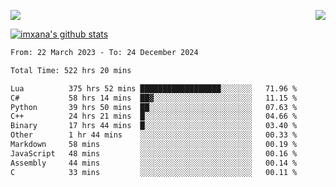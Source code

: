 <p>
  <a href="https://count.getloli.com/"><img src="https://count.getloli.com/get/@xana.readme?theme=moebooru-h"></a>
  <img src="https://weather-icon.journeyad.repl.co/@hangzhou?v=1" align="right">
</p>


<a href="https://github.com/imxana"><img align="center" src="https://github-readme-stats.vercel.app/api?username=imxana&show_icons=true&include_all_commits=true&hide_border=tru&custom_title=imxana%27s%20Github%20Stats" alt="imxana's github stats" /></a> 

<!--START_SECTION:waka-->

```txt
From: 22 March 2023 - To: 24 December 2024

Total Time: 522 hrs 20 mins

Lua          375 hrs 52 mins ██████████████████░░░░░░░   71.96 %
C#           58 hrs 14 mins  ██▓░░░░░░░░░░░░░░░░░░░░░░   11.15 %
Python       39 hrs 50 mins  ██░░░░░░░░░░░░░░░░░░░░░░░   07.63 %
C++          24 hrs 21 mins  █░░░░░░░░░░░░░░░░░░░░░░░░   04.66 %
Binary       17 hrs 44 mins  █░░░░░░░░░░░░░░░░░░░░░░░░   03.40 %
Other        1 hr 44 mins    ░░░░░░░░░░░░░░░░░░░░░░░░░   00.33 %
Markdown     58 mins         ░░░░░░░░░░░░░░░░░░░░░░░░░   00.19 %
JavaScript   48 mins         ░░░░░░░░░░░░░░░░░░░░░░░░░   00.16 %
Assembly     44 mins         ░░░░░░░░░░░░░░░░░░░░░░░░░   00.14 %
C            33 mins         ░░░░░░░░░░░░░░░░░░░░░░░░░   00.11 %
```

<!--END_SECTION:waka-->
